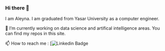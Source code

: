 ### Hi there 👋
I am Aleyna. I am graduated from Yasar University as a computer engineer. 

🔭 I’m currently working on data science and artifical intelligence areas. You can find my repos in this site. 



 📫 How to reach me :
 [![Linkedin Badge](linkedin.com/in/aleyna-sarışın-91924a174)
<!--
**AleynaSarisin/AleynaSarisin** is a ✨ _special_ ✨ repository because its `README.md` (this file) appears on your GitHub profile.

Here are some ideas to get you started:

- 🔭 I’m currently working on ...
- 🌱 I’m currently learning ...
- 👯 I’m looking to collaborate on ...
- 🤔 I’m looking for help with ...
- 💬 Ask me about ...
- 📫 How to reach me: ...
- 😄 Pronouns: ...
- ⚡ Fun fact: ...
-->
